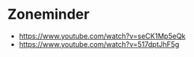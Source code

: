 # Zoneminder
- https://www.youtube.com/watch?v=seCK1Mp5eQk
- https://www.youtube.com/watch?v=517dptJhF5g
